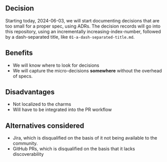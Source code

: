 
## Decision 

Starting today, 2024-06-03, we will start documenting decisions that are too small for a proper spec, using ADRs. The
decision records will go into this repository, using an incrementally increasing-index-number, followed by a dash-separated
title, like `01-a-dash-separated-title.md`.

## Benefits

- We will know where to look for decisions
- We will capture the micro-decisions **somewhere** without the overhead of specs.

## Disadvantages

- Not localized to the charms
- Will have to be integrated into the PR workflow

## Alternatives considered

- Jira, which is disqualified on the basis of it not being available to the community.
- GitHub PRs, which is disqualified on the basis that it lacks discoverability
